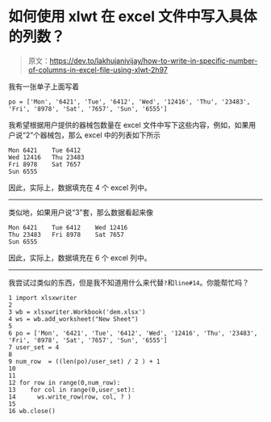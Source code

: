 # 如何使用 xlwt 在 excel 文件中写入具体的列数？

> 原文：<https://dev.to/lakhujanivijay/how-to-write-in-specific-number-of-columns-in-excel-file-using-xlwt-2h97>

我有一张单子上面写着

```
po = ['Mon', '6421', 'Tue', '6412', 'Wed', '12416', 'Thu', '23483', 'Fri', '8978', 'Sat', '7657', 'Sun', '6555'] 
```

我希望根据用户提供的器械包数量在 excel 文件中写下这些内容，例如，如果用户说“2”个器械包，那么 excel 中的列表如下所示

```
Mon 6421    Tue 6412
Wed 12416   Thu 23483
Fri 8978    Sat 7657
Sun 6555 
```

因此，实际上，数据填充在 4 个 excel 列中。

* * *

类似地，如果用户说“3”套，那么数据看起来像

```
Mon 6421    Tue 6412    Wed 12416
Thu 23483   Fri 8978    Sat 7657
Sun 6555 
```

因此，实际上，数据填充在 6 个 excel 列中。

* * *

我尝试过类似的东西，但是我不知道用什么来代替`?`和`line#14`。你能帮忙吗？

```
1 import xlsxwriter
2
3 wb = xlsxwriter.Workbook('dem.xlsx')
4 ws = wb.add_worksheet("New Sheet")
5
6 po = ['Mon', '6421', 'Tue', '6412', 'Wed', '12416', 'Thu', '23483', 'Fri', '8978', 'Sat', '7657', 'Sun', '6555']
7 user_set = 4
8
9 num_row  = ((len(po)/user_set) / 2 ) + 1
10
11
12 for row in range(0,num_row):
13    for col in range(0,user_set):
14      ws.write_row(row, col, ? )
15
16 wb.close() 
```
